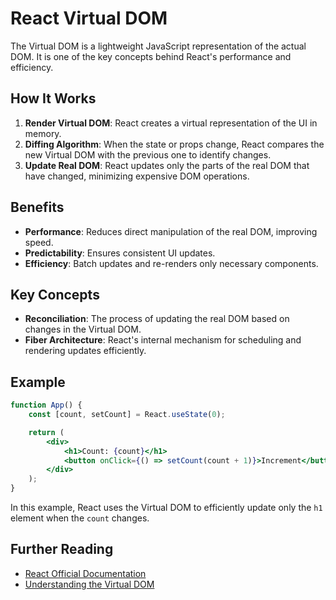 # React Virtual DOM

The Virtual DOM is a lightweight JavaScript representation of the actual DOM. It is one of the key concepts behind React's performance and efficiency.

## How It Works
1. **Render Virtual DOM**: React creates a virtual representation of the UI in memory.
2. **Diffing Algorithm**: When the state or props change, React compares the new Virtual DOM with the previous one to identify changes.
3. **Update Real DOM**: React updates only the parts of the real DOM that have changed, minimizing expensive DOM operations.

## Benefits
- **Performance**: Reduces direct manipulation of the real DOM, improving speed.
- **Predictability**: Ensures consistent UI updates.
- **Efficiency**: Batch updates and re-renders only necessary components.

## Key Concepts
- **Reconciliation**: The process of updating the real DOM based on changes in the Virtual DOM.
- **Fiber Architecture**: React's internal mechanism for scheduling and rendering updates efficiently.

## Example
```jsx
function App() {
    const [count, setCount] = React.useState(0);

    return (
        <div>
            <h1>Count: {count}</h1>
            <button onClick={() => setCount(count + 1)}>Increment</button>
        </div>
    );
}
```

In this example, React uses the Virtual DOM to efficiently update only the `h1` element when the `count` changes.

## Further Reading
- [React Official Documentation](https://reactjs.org/docs/faq-internals.html)
- [Understanding the Virtual DOM](https://reactjs.org/docs/optimizing-performance.html)